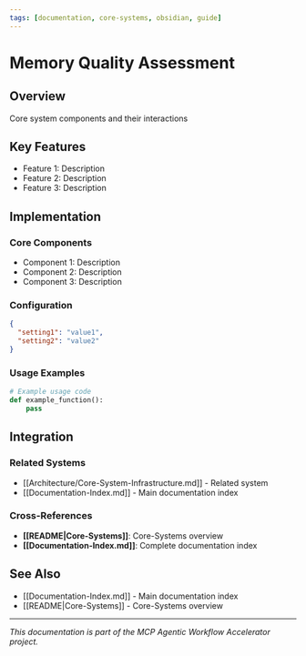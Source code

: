```yaml
---
tags: [documentation, core-systems, obsidian, guide]
---
```

# Memory Quality Assessment

## Overview

Core system components and their interactions

## Key Features

- Feature 1: Description
- Feature 2: Description  
- Feature 3: Description

## Implementation

### Core Components

- Component 1: Description
- Component 2: Description
- Component 3: Description

### Configuration

```json
{
  "setting1": "value1",
  "setting2": "value2"
}
```

### Usage Examples

```python
# Example usage code
def example_function():
    pass
```

## Integration

### Related Systems

- [[Architecture/Core-System-Infrastructure.md]] - Related system
- [[Documentation-Index.md]] - Main documentation index

### Cross-References

- **[[README|Core-Systems]]**: Core-Systems overview
- **[[Documentation-Index.md]]**: Complete documentation index

## See Also

- [[Documentation-Index.md]] - Main documentation index
- [[README|Core-Systems]] - Core-Systems overview

---

*This documentation is part of the MCP Agentic Workflow Accelerator project.*
